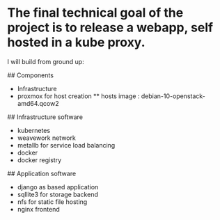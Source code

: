 # The final technical goal of the project is to release a webapp, self hosted in a kube proxy.

I will build from ground up:

## Components
* Infrastructure
* proxmox for host creation
** hosts image : debian-10-openstack-amd64.qcow2

## Infrastructure software
* kubernetes
* weavework network
* metallb for service load balancing
* docker
* docker registry

## Application software
* django as based application
* sqllite3 for storage backend
* nfs for static file hosting
* nginx frontend
